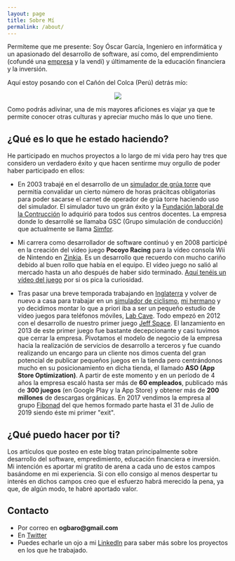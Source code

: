 ```yaml
---
layout: page
title: Sobre Mí
permalink: /about/
---
```


Permíteme que me presente: Soy Óscar García, Ingeniero en informática y un apasionado del desarrollo de software, así como, del emprendimiento (cofundé una [empresa](https://labcavegames.com) y la vendí) y últimamente de la educación financiera y la inversión.

Aquí estoy posando con el Cañón del Colca (Perú) detrás mío:

<p align="center">
<img src="{{ site.baseurl }}/images/sobre-mi.jpg"/>
</p>

Como podrás adivinar, una de mis mayores aficiones es viajar ya que te permite conocer otras culturas y apreciar mucho más lo que uno tiene.

## ¿Qué es lo que he estado haciendo?

He participado en muchos proyectos a lo largo de mi vida pero hay tres que considero un verdadero éxito y que hacen sentirme muy orgullo de poder haber participado en ellos:   

* En 2003 trabajé en el desarrollo de un [simulador de grúa torre](http://simfor.es/wp/?portfolio=grua-torre) que permitía convalidar un cierto número de horas prácitcas obligatorias para poder sacarse el carnet de operador de grúa torre haciendo uso del simulador. El simulador tuvo un grán éxito y la [Fundación laboral de la Contrucción](https://www.fundacionlaboral.org) lo adquirió para todos sus centros docentes. La empresa donde lo desarrollé se llamaba GSC (Grupo simulación de conducción) que actualmente se llama [Simfor](http://simfor.es/wp/). 

* Mi carrera como desarrollador de software continuó y en 2008 participé en la creación del vídeo juego __Pocoyo Racing__ para la vídeo consola Wii de Nintendo en [Zinkia](https://www.zinkia.com/es). Es un desarrollo que recuerdo con mucho cariño debido al buen rollo que había en el equipo. El vídeo juego no salió al mercado hasta un año después de haber sido terminado. [Aquí tenéis un vídeo del juego](https://www.youtube.com/watch?v=1plG9CRfcJc) por si os pica la curiosidad.

* Tras pasar una breve temporada trabajando en [Inglaterra](http://www.codemasters.com) y volver de nuevo a casa para trabajar en un [simulador de ciclismo](https://www.bkool.com/es), [mi hermano](https://www.linkedin.com/in/fernandogarciabaro/) y yo decidimos montar lo que a priori iba a ser un pequeño estudio de vídeo juegos para teléfonos móviles, [Lab Cave](https://labcavegames.com). Todo empezó en 2012 con el desarrollo de nuestro primer juego [Jeff Space](https://apps.apple.com/es/app/jeff-space-action-packed-arcade-shooting-game/id604698524). El lanzamiento en 2013 de este primer juego fue bastante decepcionante y casi tuvimos que cerrar la empresa. Pivotamos el modelo de negocio de la empresa hacia la realización de servicios de desarrollo a terceros y fue cuando realizando un encargo para un cliente nos dimos cuenta del gran potencial de publicar pequeños juegos en la tienda pero centrándonos mucho en su posicionamiento en dicha tienda, el llamado __ASO (App Store Optimization)__. A partir de este momento y en un período de 4 años la empresa escaló hasta ser más de __60 empleados__, publicado más de __300 juegos__ (en Google Play y la App Store) y obtener más de __200 millones__ de descargas orgánicas. En 2017 vendimos la empresa al grupo [Fibonad](https://www.fibonad.com) del que hemos formado parte hasta el 31 de Julio de 2019 siendo éste mi primer "exit".

## ¿Qué puedo hacer por ti?

Los artículos que posteo en este blog tratan principalmente sobre desarrollo del software, empredimiento, educación financiera e inversión. Mi intención es aportar mi gratito de arena a cada uno de estos campos basándome en mi experiencia. Si con ello consigo al menos despertar tu interés en dichos campos creo que el esfuerzo habrá merecido la pena, ya que, de algún modo, te habré aportado valor.

## Contacto

* Por correo en __ogbaro@gmail.com__
* En [Twitter](https://twitter.com/ogbaro)
* Puedes echarle un ojo a mi [LinkedIn](https://www.linkedin.com/in/ogbaro/) para saber más sobre los proyectos en los que he trabajado.
